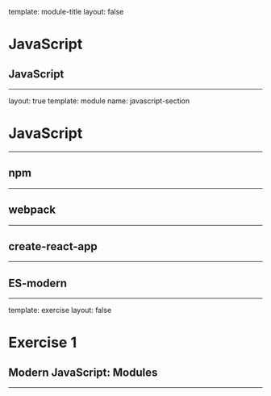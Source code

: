 
template: module-title
layout: false

# JavaScript
## JavaScript

---

layout: true
template: module
name: javascript-section

# JavaScript

---

## npm

---

## webpack

---

## create-react-app

---

## ES-modern

---
template: exercise
layout: false

# Exercise 1
## Modern JavaScript: Modules

---

